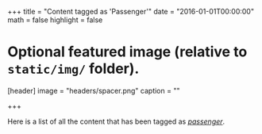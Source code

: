+++
title = "Content tagged as 'Passenger'"
date = "2016-01-01T00:00:00"
math = false
highlight = false

# Optional featured image (relative to `static/img/` folder).
[header]
image = "headers/spacer.png"
caption = ""

+++

Here is a list of all the content that has been tagged as *[passenger](https://f1.holisticinfosecforwebdevelopers.com/chap03.html#vps-countermeasures-lack-of-visibility-proactive-monitoring-passenger)*.
